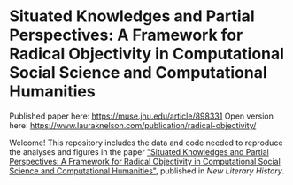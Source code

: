 # Situated Knowledges and Partial Perspectives:  A Framework for Radical Objectivity in Computational Social Science and Computational Humanities

Published paper here: https://muse.jhu.edu/article/898331 
Open version here: https://www.lauraknelson.com/publication/radical-objectivity/

Welcome! This repository includes the data and code needed to reproduce the analyses and figures in the paper ["Situated Knowledges and Partial Perspectives:  A Framework for Radical Objectivity in Computational Social Science and Computational Humanities"](https://www.lauraknelson.com/publication/radical-objectivity/), published in *New Literary History*.
